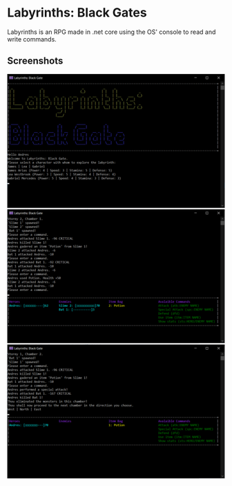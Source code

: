 # Labyrinths: Black Gates
Labyrinths is an RPG made in .net core using the OS' console to read and write commands.

## Screenshots
<p align="center">
  <img alt="Title Screen" src="https://raw.githubusercontent.com/andresrondon/labyrinths-console/main/Screenshots/Screenshot%201.png">
  <img alt="Combat Screen 1" src="https://raw.githubusercontent.com/andresrondon/labyrinths-console/main/Screenshots/Screenshot%202.png">
  <img alt="Combat Screen 2" src="https://raw.githubusercontent.com/andresrondon/labyrinths-console/main/Screenshots/Screenshot%203.png">
</p>